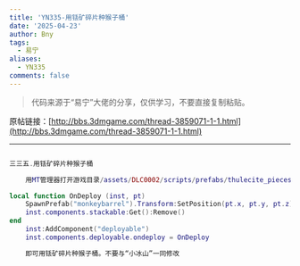 ```yaml
---
title: 'YN335-用铥矿碎片种猴子桶'
date: '2025-04-23'
author: Bny
tags:
  - 易宁
aliases:
  - YN335
comments: false
---
```


> 代码来源于“易宁”大佬的分享，仅供学习，不要直接复制粘贴。

原帖链接：[http://bbs.3dmgame.com/thread-3859071-1-1.html](http://bbs.3dmgame.com/thread-3859071-1-1.html)

---

```lua  

三三五.用铥矿碎片种猴子桶	用MT管理器打开游戏目录/assets/DLC0002/scripts/prefabs/thulecite_pieces.lua文件，在inst:AddComponent("inspectable")的下一行插入以下内容：local function OnDeploy (inst, pt)	SpawnPrefab("monkeybarrel").Transform:SetPosition(pt.x, pt.y, pt.z)	inst.components.stackable:Get():Remove()end	inst:AddComponent("deployable")	inst.components.deployable.ondeploy = OnDeploy	即可用铥矿碎片种猴子桶。不要与“小冰山”一同修改

```  

